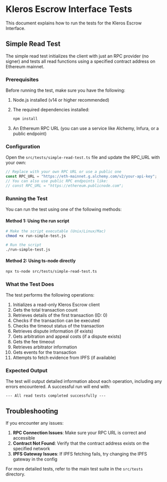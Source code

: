 # Kleros Escrow Interface Tests

This document explains how to run the tests for the Kleros Escrow Interface.

## Simple Read Test

The simple read test initializes the client with just an RPC provider (no signer) and tests all read functions using a specified contract address on Ethereum mainnet.

### Prerequisites

Before running the test, make sure you have the following:

1. Node.js installed (v14 or higher recommended)
2. The required dependencies installed:
   ```bash
   npm install
   ```

3. An Ethereum RPC URL (you can use a service like Alchemy, Infura, or a public endpoint)

### Configuration

Open the `src/tests/simple-read-test.ts` file and update the RPC_URL with your own:

```typescript
// Replace with your own RPC URL or use a public one
const RPC_URL = "https://eth-mainnet.g.alchemy.com/v2/your-api-key";
// You can also use public RPC endpoints like:
// const RPC_URL = "https://ethereum.publicnode.com";
```

### Running the Test

You can run the test using one of the following methods:

#### Method 1: Using the run script

```bash
# Make the script executable (Unix/Linux/Mac)
chmod +x run-simple-test.js

# Run the script
./run-simple-test.js
```

#### Method 2: Using ts-node directly

```bash
npx ts-node src/tests/simple-read-test.ts
```

### What the Test Does

The test performs the following operations:

1. Initializes a read-only Kleros Escrow client
2. Gets the total transaction count
3. Retrieves details of the first transaction (ID: 0)
4. Checks if the transaction can be executed
5. Checks the timeout status of the transaction
6. Retrieves dispute information (if exists)
7. Gets arbitration and appeal costs (if a dispute exists)
8. Gets the fee timeout
9. Retrieves arbitrator information
10. Gets events for the transaction
11. Attempts to fetch evidence from IPFS (if available)

### Expected Output

The test will output detailed information about each operation, including any errors encountered. A successful run will end with:

```
--- All read tests completed successfully ---
```

## Troubleshooting

If you encounter any issues:

1. **RPC Connection Issues**: Make sure your RPC URL is correct and accessible
2. **Contract Not Found**: Verify that the contract address exists on the specified network
3. **IPFS Gateway Issues**: If IPFS fetching fails, try changing the IPFS gateway in the config

For more detailed tests, refer to the main test suite in the `src/tests` directory. 